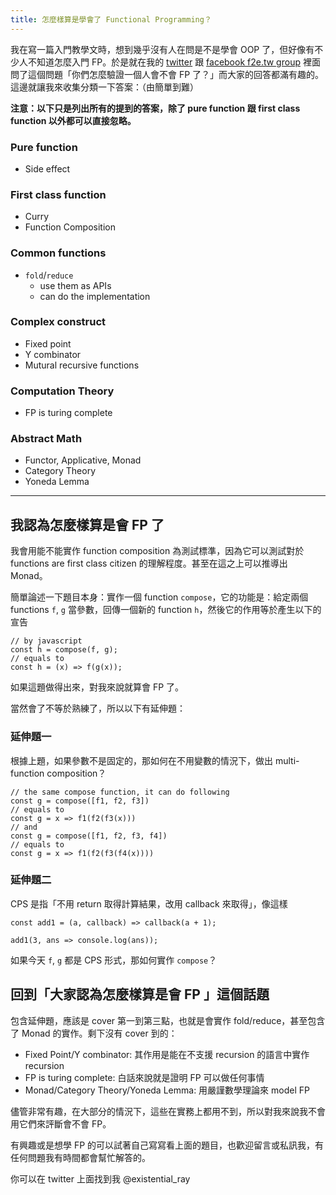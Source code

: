 ```yaml
---
title: 怎麼樣算是學會了 Functional Programming？
---
```


我在寫一篇入門教學文時，想到幾乎沒有人在問是不是學會 OOP 了，但好像有不少人不知道怎麼入門 FP。於是就在我的 [twitter](https://twitter.com/existential_ray/status/1419793240472100864) 跟 [facebook f2e.tw group](https://www.facebook.com/groups/f2e.tw/posts/4098364913534176/) 裡面問了這個問題「你們怎麼驗證一個人會不會 FP 了？」而大家的回答都滿有趣的。這邊就讓我來收集分類一下答案：（由簡單到難）

**注意：以下只是列出所有的提到的答案，除了 pure function 跟 first class function 以外都可以直接忽略。**

### Pure function

- Side effect

### First class function

- Curry
- Function Composition

### Common functions

- `fold`/`reduce`
    - use them as APIs
    - can do the implementation

### Complex construct

- Fixed point
- Y combinator
- Mutural recursive functions

### Computation Theory

- FP is turing complete

### Abstract Math

- Functor, Applicative, Monad
- Category Theory
- Yoneda Lemma

-----

## 我認為怎麼樣算是會 FP 了

我會用能不能實作 function composition 為測試標準，因為它可以測試對於 functions are first class citizen 的理解程度。甚至在這之上可以推導出 Monad。

簡單論述一下題目本身：實作一個 function `compose`，它的功能是：給定兩個 functions `f`, `g` 當參數，回傳一個新的 function `h`，然後它的作用等於產生以下的宣告

```javascript=
// by javascript
const h = compose(f, g);
// equals to
const h = (x) => f(g(x));
```

如果這題做得出來，對我來說就算會 FP 了。

當然會了不等於熟練了，所以以下有延伸題：

### 延伸題一

根據上題，如果參數不是固定的，那如何在不用變數的情況下，做出 multi-function composition？

```javascript=
// the same compose function, it can do following
const g = compose([f1, f2, f3])
// equals to
const g = x => f1(f2(f3(x)))
// and
const g = compose([f1, f2, f3, f4])
// equals to
const g = x => f1(f2(f3(f4(x))))
```

### 延伸題二

CPS 是指「不用 return 取得計算結果，改用 callback 來取得」，像這樣

```javascript=
const add1 = (a, callback) => callback(a + 1);

add1(3, ans => console.log(ans));
```

如果今天 `f`, `g` 都是 CPS 形式，那如何實作 `compose`？

## 回到「大家認為怎麼樣算是會 FP 」這個話題

包含延伸題，應該是 cover 第一到第三點，也就是會實作 fold/reduce，甚至包含了 Monad 的實作。剩下沒有 cover 到的：

- Fixed Point/Y combinator: 其作用是能在不支援 recursion 的語言中實作 recursion
- FP is turing complete: 白話來說就是證明 FP 可以做任何事情
- Monad/Category Theory/Yoneda Lemma: 用嚴謹數學理論來 model FP

儘管非常有趣，在大部分的情況下，這些在實務上都用不到，所以對我來說我不會用它們來評斷會不會 FP。

有興趣或是想學 FP 的可以試著自己寫寫看上面的題目，也歡迎留言或私訊我，有任何問題我有時間都會幫忙解答的。

你可以在 twitter 上面找到我 @existential_ray
